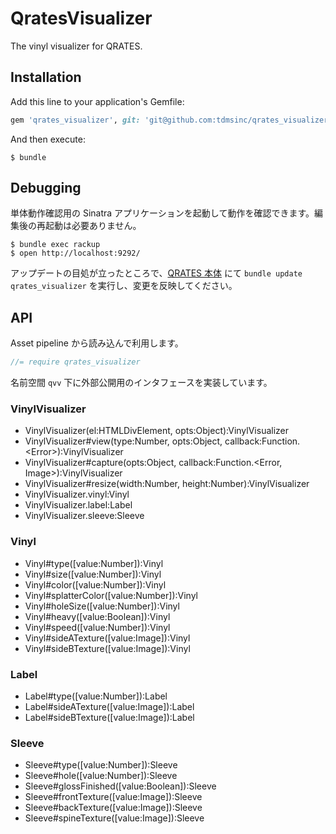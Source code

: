 # QratesVisualizer

The vinyl visualizer for QRATES.

## Installation

Add this line to your application's Gemfile:

```ruby
gem 'qrates_visualizer', git: 'git@github.com:tdmsinc/qrates_visualizer.git'
```

And then execute:

    $ bundle

## Debugging

単体動作確認用の Sinatra アプリケーションを起動して動作を確認できます。編集後の再起動は必要ありません。

    $ bundle exec rackup
    $ open http://localhost:9292/

アップデートの目処が立ったところで、[QRATES 本体](https://github.com/tdmsinc/qrates) にて `bundle update qrates_visualizer` を実行し、変更を反映してください。

## API

Asset pipeline から読み込んで利用します。

```js
//= require qrates_visualizer
```

名前空間 `qvv` 下に外部公開用のインタフェースを実装しています。

### VinylVisualizer

- VinylVisualizer(el:HTMLDivElement, opts:Object):VinylVisualizer
- VinylVisualizer#view(type:Number, opts:Object, callback:Function.&lt;Error&gt;):VinylVisualizer
- VinylVisualizer#capture(opts:Object, callback:Function.&lt;Error, Image&gt;):VinylVisualizer
- VinylVisualizer#resize(width:Number, height:Number):VinylVisualizer
- VinylVisualizer.vinyl:Vinyl
- VinylVisualizer.label:Label
- VinylVisualizer.sleeve:Sleeve

### Vinyl

- Vinyl#type([value:Number]):Vinyl
- Vinyl#size([value:Number]):Vinyl
- Vinyl#color([value:Number]):Vinyl
- Vinyl#splatterColor([value:Number]):Vinyl
- Vinyl#holeSize([value:Number]):Vinyl
- Vinyl#heavy([value:Boolean]):Vinyl
- Vinyl#speed([value:Number]):Vinyl
- Vinyl#sideATexture([value:Image]):Vinyl
- Vinyl#sideBTexture([value:Image]):Vinyl

### Label

- Label#type([value:Number]):Label
- Label#sideATexture([value:Image]):Label
- Label#sideBTexture([value:Image]):Label

### Sleeve

- Sleeve#type([value:Number]):Sleeve
- Sleeve#hole([value:Number]):Sleeve
- Sleeve#glossFinished([value:Boolean]):Sleeve
- Sleeve#frontTexture([value:Image]):Sleeve
- Sleeve#backTexture([value:Image]):Sleeve
- Sleeve#spineTexture([value:Image]):Sleeve
